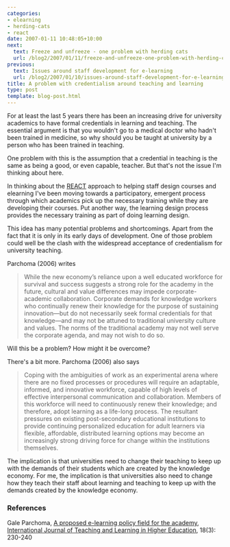 ```yaml
---
categories:
- elearning
- herding-cats
- react
date: 2007-01-11 10:48:05+10:00
next:
  text: Freeze and unfreeze - one problem with herding cats
  url: /blog2/2007/01/11/freeze-and-unfreeze-one-problem-with-herding-cats/
previous:
  text: Issues around staff development for e-learning
  url: /blog2/2007/01/10/issues-around-staff-development-for-e-learning/
title: A problem with credentialism around teaching and learning
type: post
template: blog-post.html
---
```

For at least the last 5 years there has been an increasing drive for university academics to have formal credentials in learning and teaching. The essential argument is that you wouldn't go to a medical doctor who hadn't been trained in medicine, so why should you be taught at university by a person who has been trained in teaching.

One problem with this is the assumption that a credential in teaching is the same as being a good, or even capable, teacher. But that's not the issue I'm thinking about here.

In thinking about the [REACT](http://cq-pan.cqu.edu.au/david-jones/blog/?cat=15) approach to helping staff design courses and elearning I've been moving towards a participatory, emergent process through which academics pick up the necessary training while they are developing their courses. Put another way, the learning design process provides the necessary training as part of doing learning design.

This idea has many potential problems and shortcomings. Apart from the fact that it is only in its early days of development. One of those problem could well be the clash with the widespread acceptance of credentialism for university teaching.

Parchoma (2006) writes

> While the new economy’s reliance upon a well educated workforce for survival and success suggests a strong role for the academy in the future, cultural and value differences may impede corporate-academic collaboration. Corporate demands for knowledge workers who continually renew their knowledge for the purpose of sustaining innovation—but do not necessarily seek formal credentials for that knowledge—and may not be attuned to traditional university culture and values. The norms of the traditional academy may not well serve the corporate agenda, and may not wish to do so.

Will this be a problem? How might it be overcome?

There's a bit more. Parchoma (2006) also says

> Coping with the ambiguities of work as an experimental arena where there are no fixed processes or procedures will require an adaptable, informed, and innovative workforce, capable of high levels of effective interpersonal communication and collaboration. Members of this workforce will need to continuously renew their knowledge; and therefore, adopt learning as a life-long process. The resultant pressures on existing post-secondary educational institutions to provide continuing personalized education for adult learners via flexible, affordable, distributed learning options may become an increasingly strong driving force for change within the institutions themselves.

The implication is that universities need to change their teaching to keep up with the demands of their students which are created by the knowledge economy. For me, the implication is that universities also need to change how they teach their staff about learning and teaching to keep up with the demands created by the knowledge economy.

### References

Gale Parchoma, [A proposed e-learning policy field for the academy](http://cq-pan.cqu.edu.au/david-jones/Reading/papers/9/IJTLHE107.pdf), [International Journal of Teaching and Learning in Higher Education](http://www.isetl.org/ijtlhe/), 18(3): 230-240